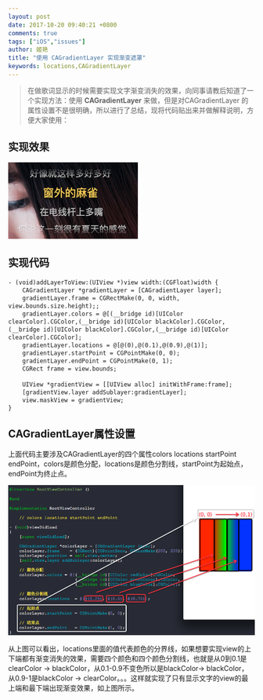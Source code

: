 ```yaml
---
layout: post
date: 2017-10-20 09:40:21 +0800
comments: true
tags: ["iOS","issues"]
author: 姬艳
title: "使用 CAGradientLayer 实现渐变遮罩"
keywords: locations,CAGradientLayer
---
```


> 在做歌词显示的时候需要实现文字渐变消失的效果，向同事请教后知道了一个实现方法：使用 **CAGradientLayer** 来做，但是对CAGradientLayer 的属性设置不是很明确，所以进行了总结，现将代码贴出来并做解释说明，方便大家使用：

## 实现效果

![](/images/201710/10202.png)

## 实现代码
  

```objc
- (void)addLayerToView:(UIView *)view width:(CGFloat)width {
    CAGradientLayer *gradientLayer = [CAGradientLayer layer];
    gradientLayer.frame = CGRectMake(0, 0, width, view.bounds.size.height);;
    gradientLayer.colors = @[(__bridge id)[UIColor clearColor].CGColor,(__bridge id)[UIColor blackColor].CGColor,(__bridge id)[UIColor blackColor].CGColor,(__bridge id)[UIColor clearColor].CGColor];
    gradientLayer.locations = @[@(0),@(0.1),@(0.9),@(1)];
    gradientLayer.startPoint = CGPointMake(0, 0);
    gradientLayer.endPoint = CGPointMake(0, 1);
    CGRect frame = view.bounds;
    
    UIView *gradientView = [[UIView alloc] initWithFrame:frame];
    [gradientView.layer addSublayer:gradientLayer];
    view.maskView = gradientView;
}
```

## CAGradientLayer属性设置

上面代码主要涉及CAGradientLayer的四个属性colors locations startPoint endPoint，colors是颜色分配，locations是颜色分割线，startPoint为起始点，endPoint为终止点。

![](/images/201710/10201.png)

从上图可以看出，locations里面的值代表颜色的分界线，如果想要实现view的上下端都有渐变消失的效果，需要四个颜色和四个颜色分割线，也就是从0到0.1是clearColor -> blackColor，从0.1-0.9不变色所以是blackColor-> blackColor，从0.9-1是blackColor -> clearColor。。。这样就实现了只有显示文字的view的最上端和最下端出现渐变效果，如上图所示。
